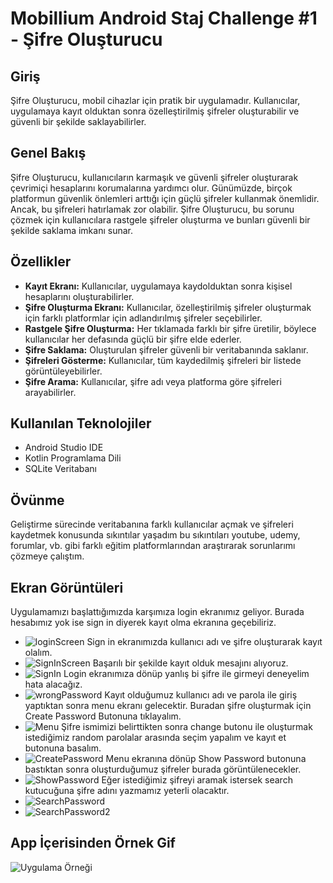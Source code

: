 # Mobillium Android Staj Challenge #1 - Şifre Oluşturucu

## Giriş

Şifre Oluşturucu, mobil cihazlar için pratik bir uygulamadır. Kullanıcılar, uygulamaya kayıt olduktan sonra özelleştirilmiş şifreler oluşturabilir ve güvenli bir şekilde saklayabilirler.

## Genel Bakış

Şifre Oluşturucu, kullanıcıların karmaşık ve güvenli şifreler oluşturarak çevrimiçi hesaplarını korumalarına yardımcı olur. Günümüzde, birçok platformun güvenlik önlemleri arttığı için güçlü şifreler kullanmak önemlidir. Ancak, bu şifreleri hatırlamak zor olabilir. Şifre Oluşturucu, bu sorunu çözmek için kullanıcılara rastgele şifreler oluşturma ve bunları güvenli bir şekilde saklama imkanı sunar.

## Özellikler

- **Kayıt Ekranı:** Kullanıcılar, uygulamaya kaydolduktan sonra kişisel hesaplarını oluşturabilirler.
- **Şifre Oluşturma Ekranı:** Kullanıcılar, özelleştirilmiş şifreler oluşturmak için farklı platformlar için adlandırılmış şifreler seçebilirler.
- **Rastgele Şifre Oluşturma:** Her tıklamada farklı bir şifre üretilir, böylece kullanıcılar her defasında güçlü bir şifre elde ederler.
- **Şifre Saklama:** Oluşturulan şifreler güvenli bir veritabanında saklanır.
- **Şifreleri Gösterme:** Kullanıcılar, tüm kaydedilmiş şifreleri bir listede görüntüleyebilirler.
- **Şifre Arama:** Kullanıcılar, şifre adı veya platforma göre şifreleri arayabilirler.

## Kullanılan Teknolojiler

- Android Studio IDE
- Kotlin Programlama Dili
- SQLite Veritabanı

## Övünme

Geliştirme sürecinde veritabanına farklı kullanıcılar açmak ve şifreleri kaydetmek konusunda sıkıntılar yaşadım bu sıkıntıları youtube, udemy, forumlar, vb. gibi farklı eğitim platformlarından araştırarak sorunlarımı çözmeye çalıştım.

## Ekran Görüntüleri
Uygulamamızı başlattığımızda karşımıza login ekranımız geliyor. Burada hesabımız yok ise sign in diyerek kayıt olma ekranına geçebiliriz.
- ![loginScreen](/EkranGörüntüleri/loginScreen.png)
Sign in ekranımızda kullanıcı adı ve şifre oluşturarak kayıt olalım.
- ![SignInScreen](/EkranGörüntüleri/SignInScreen.png)
Başarılı bir şekilde kayıt olduk mesajını alıyoruz.
- ![SignIn](/EkranGörüntüleri/SignIn.png)
Login ekranımıza dönüp yanlış bi şifre ile girmeyi deneyelim hata alacağız.
- ![wrongPassword](/EkranGörüntüleri/wrongPassword.png)
Kayıt olduğumuz kullanıcı adı ve parola ile giriş yaptıktan sonra menu ekranı gelecektir. Buradan şifre oluşturmak için Create Password Butonuna tıklayalım.
- ![Menu](/EkranGörüntüleri/Menu.png)
Şifre ismimizi belirttikten sonra change butonu ile oluşturmak istediğimiz random parolalar arasında seçim yapalım ve kayıt et butonuna basalım.
- ![CreatePassword](/EkranGörüntüleri/CreatePassword.png)
Menu ekranına dönüp Show Password butonuna bastıktan sonra oluşturduğumuz şifreler burada görüntülenecekler.
- ![ShowPassword](/EkranGörüntüleri/ShowPassword.png)
Eğer istediğimiz şifreyi aramak istersek search kutucuğuna şifre adını yazmamız yeterli olacaktır.
- ![SearchPassword](/EkranGörüntüleri/SearchPassword.png)
- ![SearchPassword2](/EkranGörüntüleri/SearchPassword2.png)

## App İçerisinden Örnek Gif
![Uygulama Örneği](example.gif)

